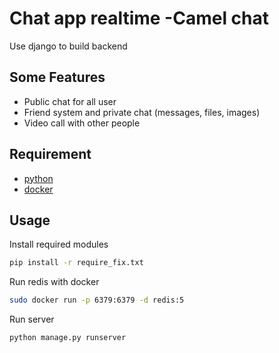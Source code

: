 # Chat app realtime -Camel chat

Use django to build backend

## Some Features

- Public chat for all user
- Friend system and private chat (messages, files, images)
- Video call with other people

## Requirement

- [python](https://www.python.org)
- [docker](https://www.docker.com)

## Usage

Install required modules
```sh
pip install -r require_fix.txt
```
Run redis with docker
```sh
sudo docker run -p 6379:6379 -d redis:5
```
Run server
```sh
python manage.py runserver
```

